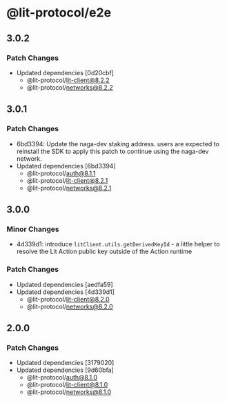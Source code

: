 # @lit-protocol/e2e

## 3.0.2

### Patch Changes

- Updated dependencies [0d20cbf]
  - @lit-protocol/lit-client@8.2.2
  - @lit-protocol/networks@8.2.2

## 3.0.1

### Patch Changes

- 6bd3394: Update the naga-dev staking address. users are expected to reinstall the SDK to apply this patch to continue using the naga-dev network.
- Updated dependencies [6bd3394]
  - @lit-protocol/auth@8.1.1
  - @lit-protocol/lit-client@8.2.1
  - @lit-protocol/networks@8.2.1

## 3.0.0

### Minor Changes

- 4d339d1: introduce `litClient.utils.getDerivedKeyId` - a little helper to resolve the Lit Action public key outside of the Action runtime

### Patch Changes

- Updated dependencies [aedfa59]
- Updated dependencies [4d339d1]
  - @lit-protocol/lit-client@8.2.0
  - @lit-protocol/networks@8.2.0

## 2.0.0

### Patch Changes

- Updated dependencies [3179020]
- Updated dependencies [9d60bfa]
  - @lit-protocol/auth@8.1.0
  - @lit-protocol/lit-client@8.1.0
  - @lit-protocol/networks@8.1.0

